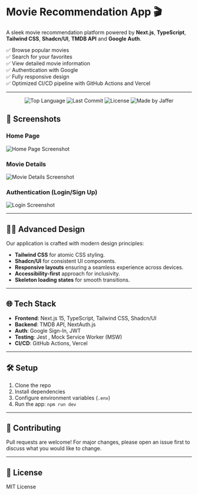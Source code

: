 # Movie Recommendation App 🎬

A sleek movie recommendation platform powered by **Next.js**, **TypeScript**, **Tailwind CSS**, **Shadcn/UI**, **TMDB API**  and **Google Auth**.  

✅ Browse popular movies  
✅ Search for your favorites  
✅ View detailed movie information  
✅ Authentication with Google  
✅ Fully responsive design  
✅ Optimized CI/CD pipeline with GitHub Actions and Vercel  

---

<p align="center">
  <img src="https://img.shields.io/github/languages/top/jafferkimitei/movie-recommendation?color=blue&style=for-the-badge" alt="Top Language" />
  <img src="https://img.shields.io/github/last-commit/jafferkimitei/movie-recommendation?color=green&style=for-the-badge" alt="Last Commit" />
  <img src="https://img.shields.io/github/license/jafferkimitei/movie-recommendation?style=for-the-badge" alt="License" />
  <img src="https://img.shields.io/badge/Made%20with-%E2%9D%A4%20by%20Jaffer-blueviolet?style=for-the-badge" alt="Made by Jaffer" />
</p>

## 🚀 Screenshots

### Home Page
![Home Page Screenshot](./screenshots/homepage.png)

### Movie Details
![Movie Details Screenshot](./screenshots/movie-details.png)

### Authentication (Login/Sign Up)
![Login Screenshot](./screenshots/login.png)

---

## 🧑‍🎨 Advanced Design

Our application is crafted with modern design principles:
- **Tailwind CSS** for atomic CSS styling.
- **Shadcn/UI** for consistent UI components.
- **Responsive layouts** ensuring a seamless experience across devices.
- **Accessibility-first** approach for inclusivity.
- **Skeleton loading states** for smooth transitions.

---

## 🌐 Tech Stack

- **Frontend**: Next.js 15, TypeScript, Tailwind CSS, Shadcn/UI
- **Backend**: TMDB API, NextAuth.js
- **Auth**: Google Sign-In, JWT
- **Testing**: Jest , Mock Service Worker (MSW)
- **CI/CD**: GitHub Actions, Vercel

---

## 🛠️ Setup

1. Clone the repo
2. Install dependencies
3. Configure environment variables (`.env`)
4. Run the app: `npm run dev`

---

## 🤝 Contributing

Pull requests are welcome! For major changes, please open an issue first to discuss what you would like to change.

---

## 📄 License

MIT License

